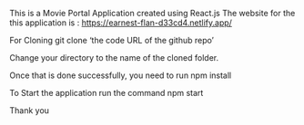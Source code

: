 This is a Movie Portal Application created using React.js
The website for the this application is : https://earnest-flan-d33cd4.netlify.app/

For Cloning git clone ‘the code URL of the github repo’

Change your directory to the name of the cloned folder.

Once that is done successfully, you need to run npm install

To Start the application run the command npm start

Thank you
